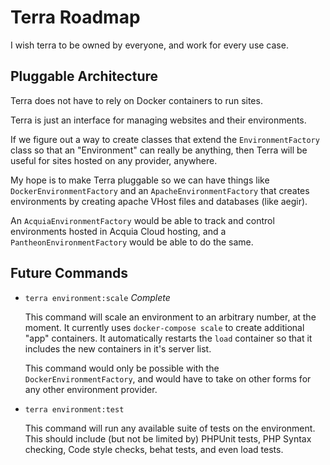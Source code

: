 Terra Roadmap
=============

I wish terra to be owned by everyone, and work for every use case.

Pluggable Architecture
----------------------

Terra does not have to rely on Docker containers to run sites.  

Terra is just an interface for managing websites and their environments.

If we figure out a way to create classes that extend the `EnvironmentFactory` class so that an "Environment" can really be anything, then Terra will be useful for sites hosted on any provider, anywhere.

My hope is to make Terra pluggable so we can have things like `DockerEnvironmentFactory` and an `ApacheEnvironmentFactory` that creates environments by creating apache VHost files and databases (like aegir).

An `AcquiaEnvironmentFactory` would be able to track and control environments hosted in Acquia Cloud hosting, and a `PantheonEnvironmentFactory` would be able to do the same.

Future Commands
---------------

- `terra environment:scale`  *Complete*

  This command will scale an environment to an arbitrary number, at the moment. It currently uses `docker-compose scale` to create additional "app" containers.  It automatically restarts the `load` container so that it includes the new containers in it's server list.

  This command would only be possible with the `DockerEnvironmentFactory`, and would have to take on other forms for any other environment provider.

- `terra environment:test`

  This command will run any available suite of tests on the environment.  This should include (but not be limited by) PHPUnit tests, PHP Syntax checking, Code style checks, behat tests, and even load tests.


